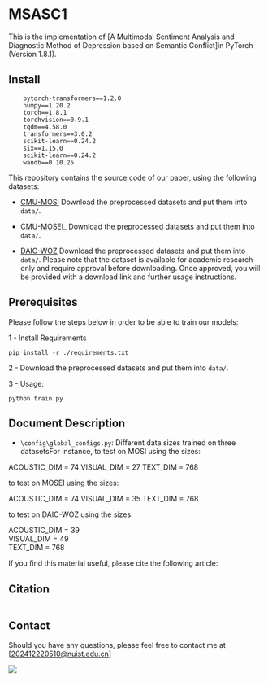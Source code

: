 # MSASC1
This is the implementation of [A Multimodal Sentiment Analysis and Diagnostic Method of Depression based on Semantic Conflict]in PyTorch (Version 1.8.1).

## Install

```
    pytorch-transformers==1.2.0
    numpy==1.20.2
    torch==1.8.1
    torchvision==0.9.1
    tqdm==4.58.0
    transformers==3.0.2
    scikit-learn==0.24.2
    six==1.15.0
    scikit-learn==0.24.2
    wandb==0.10.25
```

This repository contains the source code of our paper, using the following datasets:

- [CMU-MOSI](https://drive.google.com/file/d/1FDDMuPK_r_2HSpc0GNyDucYYUId_UD_8/view?usp=sharing)
Download the preprocessed datasets and put them into `data/`.

- [CMU-MOSEI](https://drive.google.com/file/d/1IsCctXAjVqxvoeYhgUEVslYm-5t0vOG0/view?usp=sharing)_
Download the preprocessed datasets and put them into `data/`.

- [DAIC-WOZ](https://dcapswoz.ict.usc.edu/)
  Download the preprocessed datasets and put them into `data/`.
  Please note that the dataset is available for academic research only and require approval before downloading.
  Once approved, you will be provided with a download link and further usage instructions.

## Prerequisites
Please follow the steps below in order to be able to train our models:

1 - Install Requirements

```
pip install -r ./requirements.txt
```

2 - Download the preprocessed datasets and put them into `data/`.

 

3 -  Usage:
```
python train.py
```

 ## Document Description
 
- `\config\global_configs.py`: Different data sizes trained on three datasetsFor instance, to test on MOSI using the sizes:

ACOUSTIC_DIM = 74
VISUAL_DIM = 27
TEXT_DIM = 768

to test on MOSEI using the sizes:

ACOUSTIC_DIM = 74
VISUAL_DIM = 35
TEXT_DIM = 768

to test on DAIC-WOZ using the sizes:

ACOUSTIC_DIM = 39  
VISUAL_DIM = 49    
TEXT_DIM = 768

If you find this material useful, please cite the following article:

## Citation
```

```

## Contact
Should you have any questions, please feel free to contact me at [202412220510@nuist.edu.cn]

<a href="https://hits.seeyoufarm.com"><img src="https://hits.seeyoufarm.com/api/count/incr/badge.svg?url=https%3A%2F%2Fgithub.com%2Fguangyizhangbci%2FPARSE&count_bg=%2379C83D&title_bg=%23555555&icon=&icon_color=%23E7E7E7&title=hits&edge_flat=false"/></a>
